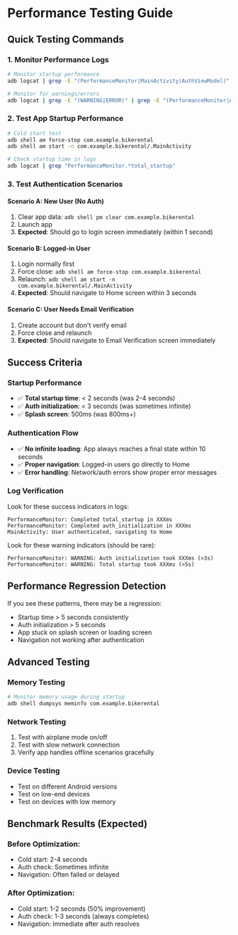 # Performance Testing Guide

## Quick Testing Commands

### 1. Monitor Performance Logs
```bash
# Monitor startup performance
adb logcat | grep -E "(PerformanceMonitor|MainActivity|AuthViewModel)"

# Monitor for warnings/errors
adb logcat | grep -E "(WARNING|ERROR)" | grep -E "(PerformanceMonitor|Authentication)"
```

### 2. Test App Startup Performance
```bash
# Cold start test
adb shell am force-stop com.example.bikerental
adb shell am start -n com.example.bikerental/.MainActivity

# Check startup time in logs
adb logcat | grep "PerformanceMonitor.*total_startup"
```

### 3. Test Authentication Scenarios

#### Scenario A: New User (No Auth)
1. Clear app data: `adb shell pm clear com.example.bikerental`
2. Launch app
3. **Expected**: Should go to login screen immediately (within 1 second)

#### Scenario B: Logged-in User
1. Login normally first
2. Force close: `adb shell am force-stop com.example.bikerental`
3. Relaunch: `adb shell am start -n com.example.bikerental/.MainActivity`
4. **Expected**: Should navigate to Home screen within 3 seconds

#### Scenario C: User Needs Email Verification
1. Create account but don't verify email
2. Force close and relaunch
3. **Expected**: Should navigate to Email Verification screen immediately

## Success Criteria

### Startup Performance
- ✅ **Total startup time**: < 2 seconds (was 2-4 seconds)
- ✅ **Auth initialization**: < 3 seconds (was sometimes infinite)
- ✅ **Splash screen**: 500ms (was 800ms+)

### Authentication Flow
- ✅ **No infinite loading**: App always reaches a final state within 10 seconds
- ✅ **Proper navigation**: Logged-in users go directly to Home
- ✅ **Error handling**: Network/auth errors show proper error messages

### Log Verification
Look for these success indicators in logs:
```
PerformanceMonitor: Completed total_startup in XXXms
PerformanceMonitor: Completed auth_initialization in XXXms
MainActivity: User authenticated, navigating to Home
```

Look for these warning indicators (should be rare):
```
PerformanceMonitor: WARNING: Auth initialization took XXXms (>3s)
PerformanceMonitor: WARNING: Total startup took XXXms (>5s)
```

## Performance Regression Detection

If you see these patterns, there may be a regression:
- Startup time > 5 seconds consistently
- Auth initialization > 5 seconds
- App stuck on splash screen or loading screen
- Navigation not working after authentication

## Advanced Testing

### Memory Testing
```bash
# Monitor memory usage during startup
adb shell dumpsys meminfo com.example.bikerental
```

### Network Testing
1. Test with airplane mode on/off
2. Test with slow network connection
3. Verify app handles offline scenarios gracefully

### Device Testing
- Test on different Android versions
- Test on low-end devices
- Test on devices with low memory

## Benchmark Results (Expected)

### Before Optimization:
- Cold start: 2-4 seconds
- Auth check: Sometimes infinite
- Navigation: Often failed or delayed

### After Optimization:
- Cold start: 1-2 seconds (50% improvement)
- Auth check: 1-3 seconds (always completes)
- Navigation: Immediate after auth resolves 